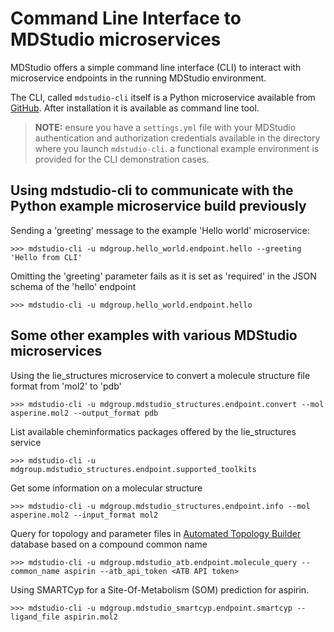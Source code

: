 # Command Line Interface to MDStudio microservices

MDStudio offers a simple command line interface (CLI) to interact with microservice endpoints
in the running MDStudio environment.

The CLI, called `mdstudio-cli` itself is a Python microservice available from [GitHub](https://github.com/MD-Studio/MDStudio_cli).
After installation it is available as command line tool.

> **NOTE:** ensure you have a `settings.yml` file with your MDStudio authentication and authorization credentials 
  available in the directory where you launch `mdstudio-cli`. a functional example environment is provided for the CLI
  demonstration cases. 

## Using mdstudio-cli to communicate with the Python example microservice build previously

Sending a 'greeting' message to the example 'Hello world' microservice:

    >>> mdstudio-cli -u mdgroup.hello_world.endpoint.hello --greeting 'Hello from CLI'

Omitting the 'greeting' parameter fails as it is set as 'required' in the JSON schema of the 'hello' endpoint

    >>> mdstudio-cli -u mdgroup.hello_world.endpoint.hello
    
## Some other examples with various MDStudio microservices

Using the lie_structures microservice to convert a molecule structure file format from 'mol2' to 'pdb'

    >>> mdstudio-cli -u mdgroup.mdstudio_structures.endpoint.convert --mol asperine.mol2 --output_format pdb

List available cheminformatics packages offered by the lie_structures service

    >>> mdstudio-cli -u mdgroup.mdstudio_structures.endpoint.supported_toolkits

Get some information on a molecular structure

    >>> mdstudio-cli -u mdgroup.mdstudio_structures.endpoint.info --mol asperine.mol2 --input_format mol2

Query for topology and parameter files in [Automated Topology Builder](https://atb.uq.edu.au) database based on a compound common name

    >>> mdstudio-cli -u mdgroup.mdstudio_atb.endpoint.molecule_query --common_name aspirin --atb_api_token <ATB API token>

Using SMARTCyp for a Site-Of-Metabolism (SOM) prediction for aspirin.

    >>> mdstudio-cli -u mdgroup.mdstudio_smartcyp.endpoint.smartcyp --ligand_file aspirin.mol2

